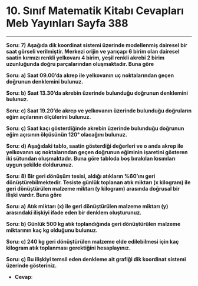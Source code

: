 # 10. Sınıf Matematik Kitabı Cevapları Meb Yayınları Sayfa 388

---

**Soru: 7) Aşağıda dik koordinat sistemi üzerinde modellenmiş dairesel bir saat görseli verilmiştir. Merkezi orijin ve yarıçapı 6 birim olan dairesel saatin kırmızı renkli yelkovanı 4 birim, yeşil renkli akrebi 2 birim uzunluğunda doğru parçalarından oluşmaktadır. Buna göre**

**Soru: a) Saat 09.00’da akrep ile yelkovanın uç noktalarından geçen doğrunun denklemini bulunuz.**

**Soru: b) Saat 13.30’da akrebin üzerinde bulunduğu doğrunun denklemini bulunuz.**

**Soru: c) Saat 19.20’de akrep ve yelkovanın üzerinde bulunduğu doğruların eğim açılarının ölçülerini bulunuz.**

**Soru: ç) Saat kaçı gösterdiğinde akrebin üzerinde bulunduğu doğrunun eğim açısının ölçüsünün 120° olacağını bulunuz.**

**Soru: d) Aşağıdaki tablo, saatin gösterdiği değerleri ve o anda akrep ile yelkovanın uç noktalarından geçen doğrunun eğiminin işaretini gösteren iki sütundan oluşmaktadır. Buna göre tabloda boş bırakılan kısımları uygun şekilde doldurunuz.**

**Soru: 8) Bir geri dönüşüm tesisi, aldığı atıkların %60’ını geri dönüştürebilmektedir. Tesiste günlük toplanan atık miktarı (x kilogram) ile geri dönüştürülen malzeme miktarı (y kilogram) arasında doğrusal bir ilişki vardır. Buna göre**

**Soru: a) Atık miktarı (x) ile geri dönüştürülen malzeme miktarı (y) arasındaki ilişkiyi ifade eden bir denklem oluşturunuz.**

**Soru: b) Günlük 500 kg atık toplandığında geri dönüştürülen malzeme miktarının kaç kg olduğunu bulunuz.**

**Soru: c) 240 kg geri dönüştürülen malzeme elde edilebilmesi için kaç kilogram atık toplanması gerektiğini hesaplayınız.**

**Soru: ç) Bu ilişkiyi temsil eden denkleme ait grafiği dik koordinat sistemi üzerinde gösteriniz.**

-   **Cevap**: